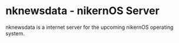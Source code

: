 # nknewsdata - nikernOS Server
nknewsdata is a internet server for the upcoming nikernOS operating system.
